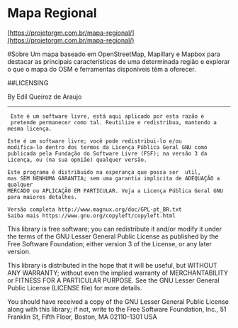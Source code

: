 Mapa Regional
========
[https://projetorgm.com.br/mapa-regional/](https://projetorgm.com.br/mapa-regional/)

#Sobre
Um mapa baseado em OpenStreetMap, Mapillary e Mapbox para destacar as principais características de uma determinada região e explorar o que o mapa do OSM e ferramentas disponíveis têm a oferecer.

##LICENSING

By Edil Queiroz de Araujo

--------------------------------------------------------------------------------
	 Este é um software livre, está aqui aplicado por esta razão e 
	 pretende permanecer como tal. Reutilize e redistribua, mantendo a mesma licença. 

    Este é um software livre; você pode redistribui-lo e/ou
    modifica-lo dentro dos termos da Licença Pública Geral GNU como
    publicada pela Fundação do Software Livre (FSF); na versão 3 da
    Licença, ou (na sua opnião) qualquer versão.

    Este programa é distribuido na esperança que possa ser  util,
    mas SEM NENHUMA GARANTIA; sem uma garantia implicita de ADEQUAÇÃO a qualquer
    MERCADO ou APLICAÇÃO EM PARTICULAR. Veja a Licença Pública Geral GNU para maiores detalhes.
    
	Versão completa http://www.magnux.org/doc/GPL-pt_BR.txt
	Saiba mais https://www.gnu.org/copyleft/copyleft.html


This library is free software; you can redistribute it and/or modify it under
the terms of the GNU Lesser General Public License as published by the Free
Software Foundation; either version 3 of the License, or any later version.

This library is distributed in the hope that it will be useful, but WITHOUT ANY
WARRANTY; without even the implied warranty of MERCHANTABILITY or FITNESS FOR A
PARTICULAR PURPOSE. See the GNU Lesser General Public License (LICENSE file)
for more details.

You should have received a copy of the GNU Lesser General Public License along
with this library; if not, write to the Free Software Foundation, Inc., 51
Franklin St, Fifth Floor, Boston, MA 02110-1301 USA

